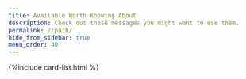 ```yaml
---
title: Available Worth Knowing About
description: Check out these messages you might want to use them.
permalink: /:path/
hide_from_sidebar: true
menu_order: 40
---
```


{%include card-list.html %}
